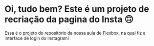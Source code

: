 # Oi, tudo bem? Este é um projeto de recriação da pagina do Insta 🙃

Essa é o projeto do repositório da nossa aula de Flexbox, na qual fiz a interface de login do Instagram! 

## 
